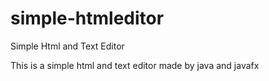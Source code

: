 # simple-htmleditor
Simple Html and Text Editor

This is a simple html and text editor made by java and javafx
